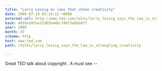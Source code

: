```yaml
---
title: "Larry Lessig on laws that choke creativity"
date: 2009-07-10 03:14:12 +0000
external-url: http://www.ted.com/talks/larry_lessig_says_the_law_is_strangling_creativity
hash: 4655ea9fee37d85b44bc74873e0bb077
year: 2009
month: 07
scheme: http
host: www.ted.com
path: /talks/larry_lessig_says_the_law_is_strangling_creativity

---
```


Great TED talk about copyright . A must see --
